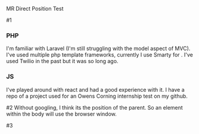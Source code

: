 
MR Direct Position Test

#1
### PHP
I'm familiar with Laravel (I'm still struggling with the model aspect of MVC). I've used multiple php template frameworks, currently I use Smarty for . I've used Twilio in the past but it was so long ago. 

### JS
I've played around with react and had a good experience with it. I have a repo of a project used for an Owens Corning internship test on my github. 


#2
Without googling, I think its the position of the parent. So an element within the body will use the browser window.


#3